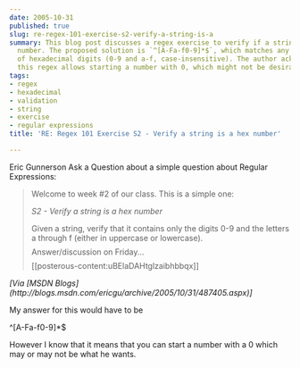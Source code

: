 ```yaml
---
date: 2005-10-31
published: true
slug: re-regex-101-exercise-s2-verify-a-string-is-a
summary: This blog post discusses a regex exercise to verify if a string is a hexadecimal
  number. The proposed solution is `^[A-Fa-f0-9]*$`, which matches any combination
  of hexadecimal digits (0-9 and a-f, case-insensitive). The author acknowledges that
  this regex allows starting a number with 0, which might not be desirable.
tags:
- regex
- hexadecimal
- validation
- string
- exercise
- regular expressions
title: 'RE: Regex 101 Exercise S2 - Verify a string is a hex number'

---
```

Eric Gunnerson Ask a Question about a simple question about Regular Expressions: <blockquote>
<p>Welcome to week #2 of our class. This is a simple one:</p>
<p><em>S2 - Verify a string is a hex number</em></p>
<p class="BodyTextFirst" style="MARGIN: 6pt 0in;">Given a string, verify that it contains only the digits 0-9 and the letters a through f (either in uppercase or lowercase).</p>
<p class="BodyTextFirst" style="MARGIN: 6pt 0in;">Answer/discussion on Friday...</p>
[[posterous-content:uBElaDAHtglzaibhbbqx]]
</blockquote><i>[Via [MSDN Blogs](http://blogs.msdn.com/ericgu/archive/2005/10/31/487405.aspx)]</i><p />My answer for this would have to be<p />^[A-Fa-f0-9]*$ <p />However I know that it means that you can start a number with a 0 which may or may not be what he wants.<p />

